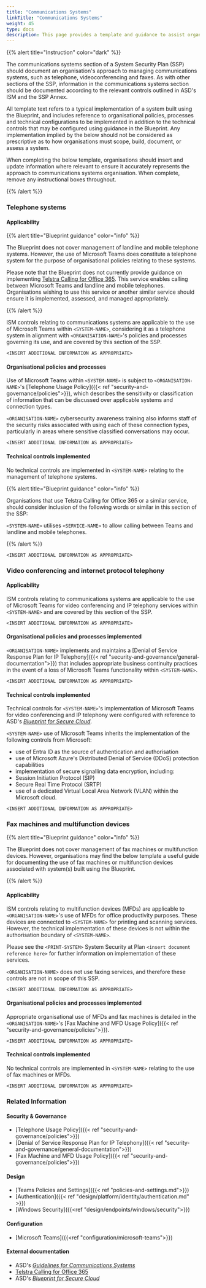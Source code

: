 ```yaml
---
title: "Communications Systems"
linkTitle: "Communications Systems"
weight: 45
type: docs
description: This page provides a template and guidance to assist organisations in documenting their approach to managing communications systems associated with their system(s) built on ASD's Blueprint for Secure Cloud.
---
```


{{% alert title="Instruction" color="dark" %}}

The communications systems section of a System Security Plan (SSP) should document an organisation's approach to managing communications systems, such as telephone, videoconferencing and faxes. As with other sections of the SSP, information in the communications systems section should be documented according to the relevant controls outlined in ASD's ISM and the SSP Annex. 

All template text refers to a typical implementation of a system built using the Blueprint, and includes reference to organisational policies, processes and technical configurations to be implemented in addition to the technical controls that may be configured using guidance in the Blueprint. Any implementation implied by the below should not be considered as prescriptive as to how organisations must scope, build, document, or assess a system.

When completing the below template, organisations should insert and update information where relevant to ensure it accurately represents the approach to communications systems organisation. When complete, remove any instructional boxes throughout. 

{{% /alert %}}

### Telephone systems

#### Applicability

{{% alert title="Blueprint guidance" color="info" %}}

The Blueprint does not cover management of landline and mobile telephone systems. However, the use of Microsoft Teams does constitute a telephone system for the purpose of organisational policies relating to these systems.
  
Please note that the Blueprint does not currently provide guidance on implementing [Telstra Calling for Office 365](https://www.telstra.com.au/small-business/business-software/telstra-calling-for-office-365). This service enables calling between Microsoft Teams and landline and mobile telephones. Organisations wishing to use this service or another similar service should ensure it is implemented, assessed, and managed appropriately.

{{% /alert %}}

ISM controls relating to communications systems are applicable to the use of Microsoft Teams within `<SYSTEM-NAME>`, considering it as a telephone system in alignment with `<ORGANISATION-NAME>`'s policies and processes governing its use, and are covered by this section of the SSP.

`<INSERT ADDITIONAL INFORMATION AS APPROPRIATE>`

#### Organisational policies and processes

Use of Microsoft Teams within `<SYSTEM-NAME>` is subject to `<ORGANISATION-NAME>`'s [Telephone Usage Policy]({{< ref "security-and-governance/policies">}}), which describes the sensitivity or classification of information that can be discussed over applicable systems and connection types.

`<ORGANISATION-NAME>` cybersecurity awareness training also informs staff of the security risks associated with using each of these connection types, particularly in areas where sensitive classified conversations may occur.

`<INSERT ADDITIONAL INFORMATION AS APPROPRIATE>`

#### Technical controls implemented

No technical controls are implemented in `<SYSTEM-NAME>` relating to the management of telephone systems.

{{% alert title="Blueprint guidance" color="info" %}}

Organisations that use Telstra Calling for Office 365 or a similar service, should consider inclusion of the following words or similar in this section of the SSP: 

`<SYSTEM-NAME>` utilises `<SERVICE-NAME>` to allow calling between Teams and landline and mobile telephones. 

{{% /alert %}}

`<INSERT ADDITIONAL INFORMATION AS APPROPRIATE>`

### Video conferencing and internet protocol telephony

#### Applicability

ISM controls relating to communications systems are applicable to the use of Microsoft Teams for video conferencing and IP telephony services within `<SYSTEM-NAME>` and are covered by this section of the SSP.

`<INSERT ADDITIONAL INFORMATION AS APPROPRIATE>`

#### Organisational policies and processes implemented

`<ORGANISATION-NAME>` implements and maintains a [Denial of Service Response Plan for IP Telephony]({{< ref "security-and-governance/general-documentation">}}) that includes appropriate business continuity practices in the event of a loss of Microsoft Teams functionality within `<SYSTEM-NAME>`.

`<INSERT ADDITIONAL INFORMATION AS APPROPRIATE>`

#### Technical controls implemented

Technical controls for `<SYSTEM-NAME>`'s implementation of Microsoft Teams for video conferencing and IP telephony were configured with reference to ASD's [*Blueprint for Secure Cloud*](https://blueprint.asd.gov.au).

`<SYSTEM-NAME>` use of Microsoft Teams inherits the implementation of the following controls from Microsoft:

* use of Entra ID as the source of authentication and authorisation
* use of Microsoft Azure's Distributed Denial of Service (DDoS) protection capabilities
* implementation of secure signalling data encryption, including:
* Session Initiation Protocol (SIP) 
* Secure Real Time Protocol (SRTP)
* use of a dedicated Virtual Local Area Network (VLAN) within the Microsoft cloud.

`<INSERT ADDITIONAL INFORMATION AS APPROPRIATE>`

### Fax machines and multifunction devices

{{% alert title="Blueprint guidance" color="info" %}}

The Blueprint does not cover management of fax machines or multifunction devices. However, organisations may find the below template a useful guide for documenting the use of fax machines or multifunction devices associated with system(s) built using the Blueprint.

{{% /alert %}}

#### Applicability

ISM controls relating to multifunction devices (MFDs) are applicable to `<ORGANISATION-NAME>`'s use of MFDs for office productivity purposes. These devices are connected to `<SYSTEM-NAME>` for printing and scanning services. However, the technical implementation of these devices is not within the authorisation boundary of `<SYSTEM-NAME>`.

Please see the `<PRINT-SYSTEM>` System Security at Plan `<insert document reference here>` for further information on implementation of these services.

`<ORGANISATION-NAME>` does not use faxing services, and therefore these controls are not in scope of this SSP.

`<INSERT ADDITIONAL INFORMATION AS APPROPRIATE>`

#### Organisational policies and processes implemented

Appropriate organisational use of MFDs and fax machines is detailed in the `<ORGANISATION-NAME>`'s [Fax Machine and MFD Usage Policy]({{< ref "security-and-governance/policies">}}).

`<INSERT ADDITIONAL INFORMATION AS APPROPRIATE>`

#### Technical controls implemented

No technical controls are implemented in `<SYSTEM-NAME>` relating to the use of fax machines or MFDs.

`<INSERT ADDITIONAL INFORMATION AS APPROPRIATE>`

### Related Information

#### Security & Governance

* [Telephone Usage Policy]({{< ref "security-and-governance/policies">}})
* [Denial of Service Response Plan for IP Telephony]({{< ref "security-and-governance/general-documentation">}})
* [Fax Machine and MFD Usage Policy]({{< ref "security-and-governance/policies">}})

#### Design

* [Teams Policies and Settings]({{< ref "policies-and-settings.md">}})
* [Authentication]({{< ref "design/platform/identity/authentication.md" >}})
* [Windows Security]({{<ref "design/endpoints/windows/security">}})

#### Configuration

* [Microsoft Teams]({{<ref "configuration/microsoft-teams">}})

#### External documentation

* ASD's [*Guidelines for Communications Systems*](https://www.cyber.gov.au/resources-business-and-government/essential-cyber-security/ism/cyber-security-guidelines/guidelines-communications-systems)
* [Telstra Calling for Office 365](https://www.telstra.com.au/small-business/business-software/telstra-calling-for-office-365)
* ASD's [*Blueprint for Secure Cloud*](https://blueprint.asd.gov.au)
